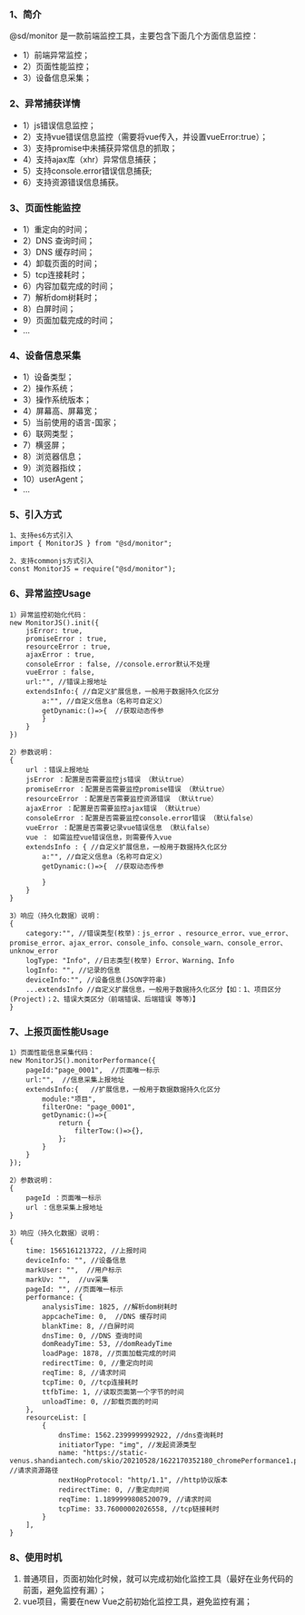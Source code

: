 ### 1、简介
@sd/monitor 是一款前端监控工具，主要包含下面几个方面信息监控：
* 1）前端异常监控；
* 2）页面性能监控；
* 3）设备信息采集；

### 2、异常捕获详情
* 1）js错误信息监控；
* 2）支持vue错误信息监控（需要将vue传入，并设置vueError:true）；
* 3）支持promise中未捕获异常信息的抓取；
* 4）支持ajax库（xhr）异常信息捕获；
* 5）支持console.error错误信息捕获;
* 6）支持资源错误信息捕获。

### 3、页面性能监控
* 1）重定向的时间；
* 2）DNS 查询时间；
* 3）DNS 缓存时间；
* 4）卸载页面的时间；
* 5）tcp连接耗时；
* 6）内容加载完成的时间；
* 7）解析dom树耗时；
* 8）白屏时间；
* 9）页面加载完成的时间；
* ...

### 4、设备信息采集
* 1）设备类型；
* 2）操作系统；
* 3）操作系统版本；
* 4）屏幕高、屏幕宽；
* 5）当前使用的语言-国家；
* 6）联网类型；
* 7）横竖屏；
* 8）浏览器信息；
* 9）浏览器指纹；
* 10）userAgent；
* ...

### 5、引入方式
```
1、支持es6方式引入
import { MonitorJS } from "@sd/monitor";

2、支持commonjs方式引入
const MonitorJS = require("@sd/monitor");

```

### 6、异常监控Usage
```
1）异常监控初始化代码：
new MonitorJS().init({
    jsError: true,
    promiseError : true,
    resourceError : true,
    ajaxError : true,
    consoleError : false, //console.error默认不处理
    vueError : false,
    url:"", //错误上报地址
    extendsInfo:{ //自定义扩展信息，一般用于数据持久化区分
        a:"", //自定义信息a（名称可自定义）
        getDynamic:()=>{  //获取动态传参  
        }
    }
})

2）参数说明：
{
    url ：错误上报地址
    jsError ：配置是否需要监控js错误 （默认true）
    promiseError ：配置是否需要监控promise错误 （默认true）
    resourceError ：配置是否需要监控资源错误 （默认true）
    ajaxError ：配置是否需要监控ajax错误 （默认true）
    consoleError ：配置是否需要监控console.error错误 （默认false）
    vueError ：配置是否需要记录vue错误信息 （默认false）
    vue ： 如需监控vue错误信息，则需要传入vue
    extendsInfo : { //自定义扩展信息，一般用于数据持久化区分
        a:"", //自定义信息a（名称可自定义）
        getDynamic:()=>{  //获取动态传参  
            
        }
    }
}

3）响应（持久化数据）说明：
{
    category:"", //错误类型(枚举)：js_error 、resource_error、vue_error、promise_error、ajax_error、console_info、console_warn、console_error、unknow_error
    logType: "Info", //日志类型(枚举) Error、Warning、Info
    logInfo: "", //记录的信息
    deviceInfo:"", //设备信息(JSON字符串)
    ...extendsInfo //自定义扩展信息，一般用于数据持久化区分【如：1、项目区分(Project)；2、错误大类区分（前端错误、后端错误 等等）】
}
```

### 7、上报页面性能Usage
```
1）页面性能信息采集代码：
new MonitorJS().monitorPerformance({
    pageId:"page_0001",  //页面唯一标示
    url:"",  //信息采集上报地址
    extendsInfo:{   //扩展信息，一般用于数据数据持久化区分
        module:"项目",
        filterOne: "page_0001",
        getDynamic:()=>{
            return {
                filterTow:()=>{},
            };
        }
    }
});

2）参数说明：
{
    pageId ：页面唯一标示
    url ：信息采集上报地址
}

3）响应（持久化数据）说明：
{
    time: 1565161213722, //上报时间
    deviceInfo: "", //设备信息
    markUser: "",  //用户标示
    markUv: "",  //uv采集
    pageId: "", //页面唯一标示
    performance: {
        analysisTime: 1825, //解析dom树耗时
        appcacheTime: 0,  //DNS 缓存时间
        blankTime: 8, //白屏时间
        dnsTime: 0, //DNS 查询时间
        domReadyTime: 53, //domReadyTime
        loadPage: 1878, //页面加载完成的时间
        redirectTime: 0, //重定向时间
        reqTime: 8, //请求时间
        tcpTime: 0, //tcp连接耗时
        ttfbTime: 1, //读取页面第一个字节的时间
        unloadTime: 0, //卸载页面的时间
    },
    resourceList: [
        {
            dnsTime: 1562.2399999992922, //dns查询耗时
            initiatorType: "img", //发起资源类型
            name: "https://static-venus.shandiantech.com/skio/20210528/1622170352180_chromePerformance1.png", //请求资源路径
            nextHopProtocol: "http/1.1", //http协议版本
            redirectTime: 0, //重定向时间
            reqTime: 1.1899999808520079, //请求时间
            tcpTime: 33.76000002026558, //tcp链接耗时
        }
    ],
}
```

### 8、使用时机
1. 普通项目，页面初始化时候，就可以完成初始化监控工具（最好在业务代码的前面，避免监控有漏）；
2. vue项目，需要在new Vue之前初始化监控工具，避免监控有漏；
